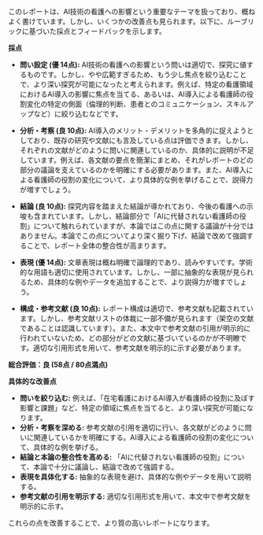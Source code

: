 このレポートは、AI技術の看護への影響という重要なテーマを扱っており、概ねよく書けています。しかし、いくつかの改善点も見られます。以下に、ルーブリックに基づいた採点とフィードバックを示します。

**採点**

* **問い設定 (優 14点):** AI技術の看護への影響という問いは適切で、探究に値するものです。しかし、やや広範すぎるため、もう少し焦点を絞り込むことで、より深い探究が可能になったと考えられます。例えば、特定の看護領域におけるAI導入の影響に焦点を当てる、あるいは、AI導入による看護師の役割変化の特定の側面（倫理的判断、患者とのコミュニケーション、スキルアップなど）に絞り込むなどです。

* **分析・考察 (良 10点):** AI導入のメリット・デメリットを多角的に捉えようとしており、既存の研究や文献にも言及している点は評価できます。しかし、それぞれの文献がどのように問いに関連しているのか、具体的に説明が不足しています。例えば、各文献の要点を簡潔にまとめ、それがレポートのどの部分の議論を支えているのかを明確にする必要があります。また、AI導入による看護師の役割の変化について、より具体的な例を挙げることで、説得力が増すでしょう。

* **結論 (良 10点):** 探究内容を踏まえた結論が導かれており、今後の看護への示唆も含まれています。しかし、結論部分で「AIに代替されない看護師の役割」について触れられていますが、本論ではこの点に関する議論が十分ではありません。本論でこの点についてより深く掘り下げ、結論で改めて強調することで、レポート全体の整合性が高まります。

* **表現 (優 14点):** 文章表現は概ね明確で論理的であり、読みやすいです。学術的な用語も適切に使用されています。しかし、一部に抽象的な表現が見られるため、具体的な例やデータを追加することで、より説得力が増すでしょう。

* **構成・参考文献 (良 10点):** レポート構成は適切で、参考文献も記載されています。しかし、参考文献リストの体裁に一部不備が見られます（架空の文献であることは認識しています）。また、本文中で参考文献の引用が明示的に行われていないため、どの部分がどの文献に基づいているのかが不明瞭です。適切な引用形式を用いて、参考文献を明示的に示す必要があります。

**総合評価：良 (58点 / 80点満点)**

**具体的な改善点**

* **問いを絞り込む:**  例えば、「在宅看護におけるAI導入が看護師の役割に及ぼす影響と課題」など、特定の領域に焦点を当てると、より深い探究が可能になります。
* **分析・考察を深める:** 参考文献の引用を適切に行い、各文献がどのように問いに関連しているかを明確にする。AI導入による看護師の役割の変化について、具体的な例を挙げる。
* **結論と本論の整合性を高める:**  「AIに代替されない看護師の役割」について、本論で十分に議論し、結論で改めて強調する。
* **表現を具体化する:** 抽象的な表現を避け、具体的な例やデータを用いて説明する。
* **参考文献の引用を明示する:** 適切な引用形式を用いて、本文中で参考文献を明示的に示す。


これらの点を改善することで、より質の高いレポートになります。


